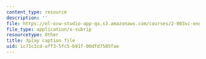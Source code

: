 ```yaml
---
content_type: resource
description: ''
file: https://ol-ocw-studio-app-qa.s3.amazonaws.com/courses/2-003sc-engineering-dynamics-fall-2011/1c71c1cdaff35fc5b91f00dfd7505fae_NHedXxUO-Bg.vtt
file_type: application/x-subrip
resourcetype: Other
title: 3play caption file
uid: 1c71c1cd-aff3-5fc5-b91f-00dfd7505fae
---
```

